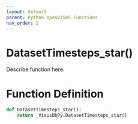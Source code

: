 ```yaml
---
layout: default
parent: Python OpenViSUS Functions
nav_order: 2
---
```


# DatasetTimesteps_star()

Describe function here.

# Function Definition

```python
def DatasetTimesteps_star():
    return _VisusDbPy.DatasetTimesteps_star()
```